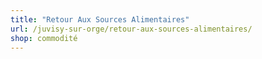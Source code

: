 ```yaml
---
title: "Retour Aux Sources Alimentaires"
url: /juvisy-sur-orge/retour-aux-sources-alimentaires/
shop: commodité
---
```


